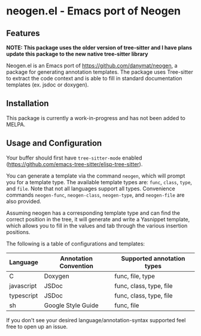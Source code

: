 # neogen.el - Emacs port of Neogen

## Features

**NOTE: This package uses the older version of tree-sitter and I have
plans update this package to the new native tree-sitter library**

Neogen.el is an Emacs port of https://github.com/danymat/neogen, a
package for generating annotation templates.  The package uses
Tree-sitter to extract the code context and is able to fill in
standard documentation templates (ex. jsdoc or doxygen).

## Installation

This package is currently a work-in-progress and has not been added to
MELPA.

## Usage and Configuration

Your buffer should first have `tree-sitter-mode` enabled
(https://github.com/emacs-tree-sitter/elisp-tree-sitter).

You can generate a template via the command `neogen`, which will
prompt you for a template type.  The available template types are:
`func`, `class`, `type`, and `file`.  Note that not all languages
support all types.  Convenience commands `neogen-func`,
`neogen-class`, `neogen-type`, and `neogen-file` are also provided.

Assuming neogen has a corresponding template type and can find the
correct position in the tree, it will generate and write a Yasnippet
template, which allows you to fill in the values and tab through the
various insertion positions.

The following is a table of configurations and templates:

| Language   | Annotation Convention | Supported annotation types |
|------------|-----------------------|----------------------------|
| C          | Doxygen               | func, file, type           |
| javascript | JSDoc                 | func, class, type, file    |
| typescript | JSDoc                 | func, class, type, file    |
| sh         | Google Style Guide    | func, file                 |

If you don't see your desired language/annotation-syntax supported
feel free to open up an issue.
